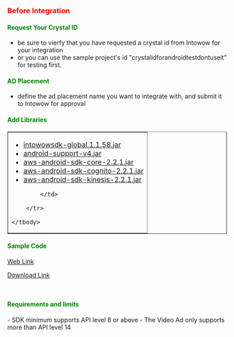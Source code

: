 ﻿﻿<h3 id='before' style='color:red'>Before Integration</h3>

<h4 id='CrystalID' style='color:green'>Request Your Crystal ID</h4>

- be sure to vierfy that you have requested a crystal id from Intowow for your integration
- or you can use the sample project's id "crystalidforandroidtestdontuseit" for testing first.

<h4 id='placement' style='color:green'>AD Placement</h4>

- define the ad placement name you want to integrate with, and submit it to Intowow for approval

<h4 id='import' style='color:green'>Add Libraries</h4>

<p/>


<table border="1"> 
	<tbody>
		<tr>
			<td>
            				<ul>
					<li id="sdklink_global">
			<a target="_blank" href="https://s3.cn-north-1.amazonaws.com.cn/intowow-sdk/android/jar/global/intowowsdk-global.1.1.58.jar">intowowsdk-global.1.1.58.jar</a>
					</li>
					<li> <a target="_blank" href="https://s3.cn-north-1.amazonaws.com.cn/intowow-sdk/android/jar/global/android-support-v4.jar">android-support-v4.jar</a>
					</li>
					<li>
						<a target="_blank" href="https://s3.cn-north-1.amazonaws.com.cn/intowow-sdk/android/jar/global/aws-android-sdk-core-2.2.1.jar">aws-android-sdk-core-2.2.1.jar</a>
					</li>
					<li>
						<a target="_blank" href="https://s3.cn-north-1.amazonaws.com.cn/intowow-sdk/android/jar/global/aws-android-sdk-cognito-2.2.1.jar">aws-android-sdk-cognito-2.2.1.jar</a>
					</li>
					<li>
						<a target="_blank" href="https://s3.cn-north-1.amazonaws.com.cn/intowow-sdk/android/jar/global/aws-android-sdk-kinesis-2.2.1.jar">aws-android-sdk-kinesis-2.2.1.jar</a>
					</li>
				</ul>
            
            </td>
			 
		</tr>
		 
	</tbody>
</table>
<p/>

	
<h4 id='import' style='color:green'>Sample Code</h4>

<a target="_blank" href="https://github.com/ddad-daniel/CrystalExpressSDK-Global-Demo.git">Web Link</a>

<a href="https://github.com/ddad-daniel/CrystalExpressSDK-Global-Demo/archive/master.zip">Download Link</a>

 
<p/>
 



<br/>


<h4 id='import' style='color:green'>Requirements and limits</h4>
- SDK minimum supports API level 8 or above
- The Video Ad only supports more than API level 14
